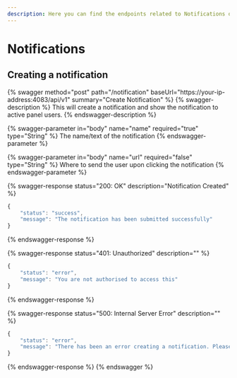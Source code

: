 ```yaml
---
description: Here you can find the endpoints related to Notifications on Controlly
---
```


# Notifications

## Creating a notification

{% swagger method="post" path="/notification" baseUrl="https://your-ip-address:4083/api/v1" summary="Create Notification" %}
{% swagger-description %}
This will create a notification and show the notification to active panel users.
{% endswagger-description %}

{% swagger-parameter in="body" name="name" required="true" type="String" %}
The name/text of the notification
{% endswagger-parameter %}

{% swagger-parameter in="body" name="url" required="false" type="String" %}
Where to send the user upon clicking the notification
{% endswagger-parameter %}

{% swagger-response status="200: OK" description="Notification Created" %}
```javascript
{
    "status": "success",
    "message": "The notification has been submitted successfully"
}
```
{% endswagger-response %}

{% swagger-response status="401: Unauthorized" description="" %}
```javascript
{
    "status": "error",
    "message": "You are not authorised to access this"
}
```
{% endswagger-response %}

{% swagger-response status="500: Internal Server Error" description="" %}
```javascript
{
    "status": "error",
    "message": "There has been an error creating a notification. Please check your Controlly Log for information"
}
```
{% endswagger-response %}
{% endswagger %}
